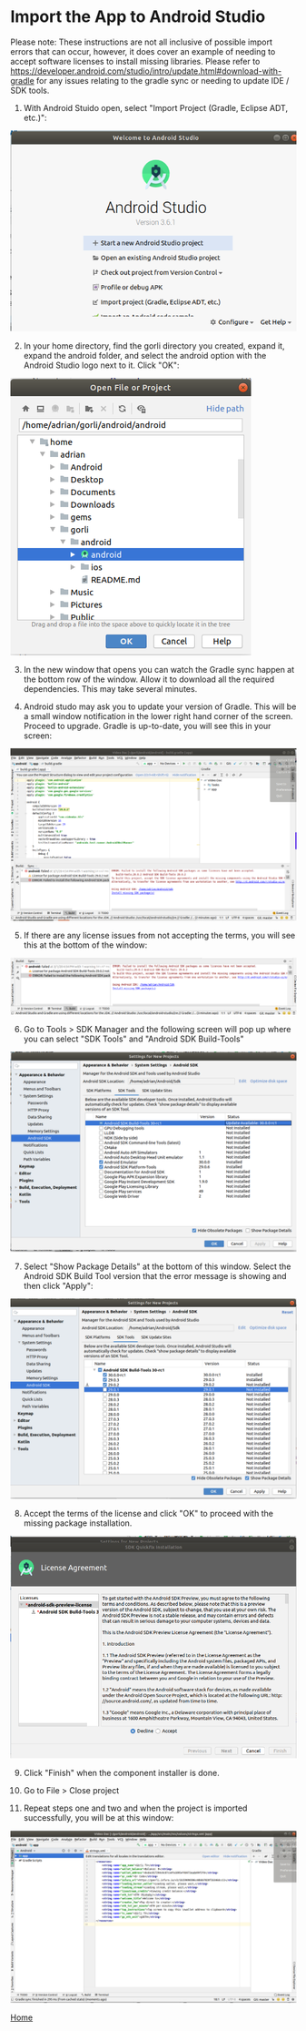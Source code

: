 # Import the App to Android Studio

Please note:  These instructions are not all inclusive of possible import errors that can occur, however, it does cover an example of needing to accept software licenses to install missing libraries. Please refer to https://developer.android.com/studio/intro/update.html#download-with-gradle for any issues relating to the gradle sync or needing to update IDE / SDK tools.

1.  With Android Stuido open, select "Import Project (Gradle, Eclipse ADT, etc.)":

![Open](../Install/Pic7.png)

2.  In your home directory, find the gorli directory you created, expand it, expand the android folder, and select the android option with the Android Studio logo next to it.  Click "OK":

![import1](Import1.png)

3.  In the new window that opens you can watch the Gradle sync happen at the bottom row of the window.  Allow it to download all the required dependencies.  This may take several minutes.

4.  Android studo may ask you to update your version of Gradle. This will be a small window notification in the lower right hand corner of the screen.  Proceed to upgrade.  Gradle is up-to-date, you will see this in your screen:

![import2](Import2.png)

5.  If there are any license issues from not accepting the terms, you will see this at the bottom of the window: 

![import3](Import3.png)

6.  Go to Tools > SDK Manager and the following screen will pop up where you can select  "SDK Tools" and "Android SDK Build-Tools"

![import4](Import4.png)

7.  Select "Show Package Details" at the bottom of this window.  Select the Android SDK Build Tool version that the error message is showing and then click "Apply":

![import6](Import6.png)

8. Accept the terms of the license and click "OK" to proceed with the missing package installation.

![import5](Import5.png)

9.  Click "Finish" when the component installer is done.  

10.  Go to File > Close project

11.  Repeat steps one and two and when the project is imported successfully, you will be at this window: 

![import7](Import7.png)

[Home](../../README.md)